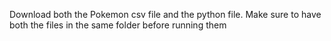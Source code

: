 Download both the Pokemon csv file and the python file.
Make sure to have both the files in the same folder before running them
